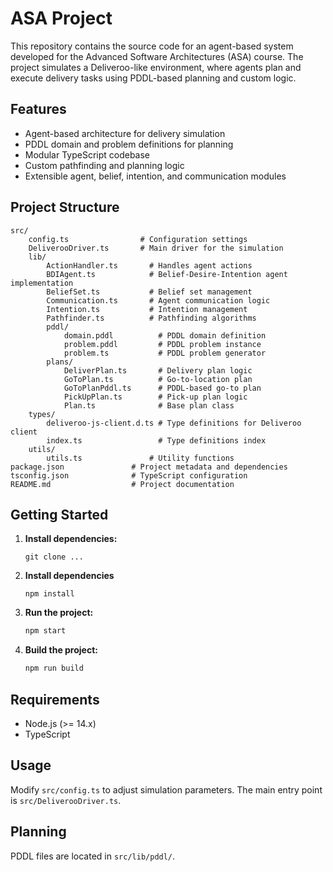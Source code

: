 # ASA Project

This repository contains the source code for an agent-based system developed for the Advanced Software Architectures (ASA) course. The project simulates a Deliveroo-like environment, where agents plan and execute delivery tasks using PDDL-based planning and custom logic.

## Features

- Agent-based architecture for delivery simulation
- PDDL domain and problem definitions for planning
- Modular TypeScript codebase
- Custom pathfinding and planning logic
- Extensible agent, belief, intention, and communication modules

## Project Structure

```
src/
	config.ts                # Configuration settings
	DeliverooDriver.ts       # Main driver for the simulation
	lib/
		ActionHandler.ts       # Handles agent actions
		BDIAgent.ts            # Belief-Desire-Intention agent implementation
		BeliefSet.ts           # Belief set management
		Communication.ts       # Agent communication logic
		Intention.ts           # Intention management
		Pathfinder.ts          # Pathfinding algorithms
		pddl/
			domain.pddl          # PDDL domain definition
			problem.pddl         # PDDL problem instance
			problem.ts           # PDDL problem generator
		plans/
			DeliverPlan.ts       # Delivery plan logic
			GoToPlan.ts          # Go-to-location plan
			GoToPlanPddl.ts      # PDDL-based go-to plan
			PickUpPlan.ts        # Pick-up plan logic
			Plan.ts              # Base plan class
	types/
		deliveroo-js-client.d.ts # Type definitions for Deliveroo client
		index.ts                 # Type definitions index
	utils/
		utils.ts               # Utility functions
package.json               # Project metadata and dependencies
tsconfig.json              # TypeScript configuration
README.md                  # Project documentation
```

## Getting Started

1. **Install dependencies:**

   ```
   git clone ...
   ```
2. **Install dependencies**

   ```
   npm install
   ```
3. **Run the project:**

   ```bash
   npm start
   ```
4. **Build the project:**

   ```bash
   npm run build
   ```

## Requirements

- Node.js (>= 14.x)
- TypeScript

## Usage

Modify `src/config.ts` to adjust simulation parameters. The main entry point is `src/DeliverooDriver.ts`.

## Planning

PDDL files are located in `src/lib/pddl/`.
